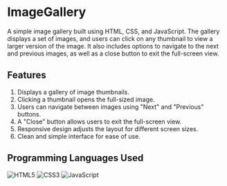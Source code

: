 # ImageGallery

A simple image gallery built using HTML, CSS, and JavaScript. The gallery displays a set of images, and users can click on any thumbnail to view a larger version of the image. It also includes options to navigate to the next and previous images, as well as a close button to exit the full-screen view.

## Features

1. Displays a gallery of image thumbnails.
2. Clicking a thumbnail opens the full-sized image.
3. Users can navigate between images using "Next" and "Previous" buttons.
4. A "Close" button allows users to exit the full-screen view.
5. Responsive design adjusts the layout for different screen sizes.
6. Clean and simple interface for ease of use.

## Programming Languages Used

![HTML5](https://img.shields.io/badge/-HTML5-E34F26?logo=html5&logoColor=white&style=flat)
![CSS3](https://img.shields.io/badge/-CSS3-1572B6?logo=css3&logoColor=white&style=flat)
![JavaScript](https://img.shields.io/badge/-JavaScript-F7DF1E?logo=javascript&logoColor=black&style=flat)

